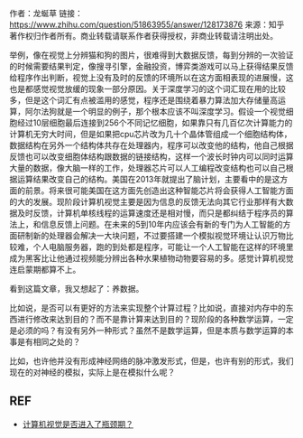 

作者：龙蜒草
链接：https://www.zhihu.com/question/51863955/answer/128173876
来源：知乎
著作权归作者所有。商业转载请联系作者获得授权，非商业转载请注明出处。

举例，像在视觉上分辨猫和狗的图片，很难得到大数据反馈，每到分辨的一次验证的时候需要结果判定，像搜寻引擎，金融投资，博弈类游戏可以马上获得结果反馈给程序作出判断，视觉上没有及时的反馈的环境所以在这方面相表现的进展慢，这也是都感觉视觉放缓的现象一部分原因。关于深度学习的这个词汇现在用的比较多，但是这个词汇有点被滥用的感觉，程序还是围绕着暴力算法加大存储量高运算，阿尔法狗就是一个明显的例子，那个根本应该不叫深度学习。假设一个视觉细胞经过10层细胞最后连接到256个不同记忆细胞，如果靠只有几百亿次计算能力的计算机无穷大时间，但是如果把cpu芯片改为几十个晶体管组成一个细胞结构体，数据结构在另外一个结构体共存在处理器内，程序可以改变他的结构，他自己根据反馈也可以改变细胞体结构跟数据的链接结构，这样一个波长时钟内可以同时运算大量的数据，像大脑一样的工作，处理器芯片可以人工编程改变结构也可以自己根据运算结果改变自己的结构。美国在2013年就提出了脑计划，主要看中的是这方面的前景。将来很可能美国在这方面先创造出这种智能芯片将会获得人工智能方面的大的发展。现阶段计算机视觉主要是因为信息的反馈无法向其它行业那样有大数据及时反馈，计算机单核线程的运算速度还是相对慢，而只是都纠结于程序员的算法上，和信息反馈上问题。在未来的5到10年内应该会有新的专门为人工智能的方面研制新的处理器会解决一大块问题，不过要搭建一个模拟视觉环境让认识万物比较难，个人电脑服务器，跑的到处都是程序，可能让一个人工智能在这样的环境里成为黑客比让他通过视频能分辨出各种水果植物动物要容易的多。感觉计算机视觉连启蒙期都算不上。




看到这篇文章，我又想起了：养数据。

比如说，是否可以有更好的方法来实现整个计算过程？比如说，直接对内存中的东西进行修改来达到目的？而不是靠计算来达到目的？现阶段的各种数学运算，一定是必须的吗？有没有另外一种形式？虽然不是数学运算，但是本质与数学运算的本事是有相同之处的？

比如，也许他并没有形成神经网络的脉冲激发形式，但是，也许有别的形式，我们现在的对神经的模拟，实际上是在模拟什么呢？



## REF

- [计算机视觉是否进入了瓶颈期？](https://www.zhihu.com/question/51863955)
